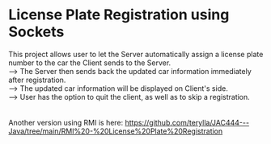 # License Plate Registration using Sockets
This project allows user to let the Server automatically assign a license plate number to the car the Client sends to the Server.
  <br>--> The Server then sends back the updated car information immediately after registration.
  <br>--> The updated car information will be displayed on Client's side.
  <br>--> User has the option to quit the client, as well as to skip a registration.
<br>  
<br> Another version using RMI is here: https://github.com/terylla/JAC444---Java/tree/main/RMI%20-%20License%20Plate%20Registration</br>
